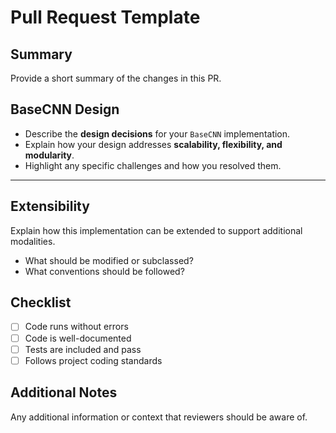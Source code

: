 # Pull Request Template

## Summary

Provide a short summary of the changes in this PR.

## BaseCNN Design

- Describe the **design decisions** for your `BaseCNN` implementation.
- Explain how your design addresses **scalability, flexibility, and modularity**.
- Highlight any specific challenges and how you resolved them.

---

## Extensibility

Explain how this implementation can be extended to support additional modalities.

- What should be modified or subclassed?
- What conventions should be followed?

## Checklist

- [ ] Code runs without errors
- [ ] Code is well-documented
- [ ] Tests are included and pass
- [ ] Follows project coding standards

## Additional Notes

Any additional information or context that reviewers should be aware of.
